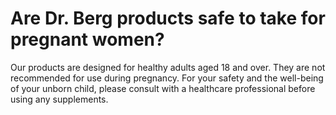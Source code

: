 # Are Dr. Berg products safe to take for pregnant women?

Our products are designed for healthy adults aged 18 and over. They are not recommended for use during pregnancy. For your safety and the well-being of your unborn child, please consult with a healthcare professional before using any supplements.